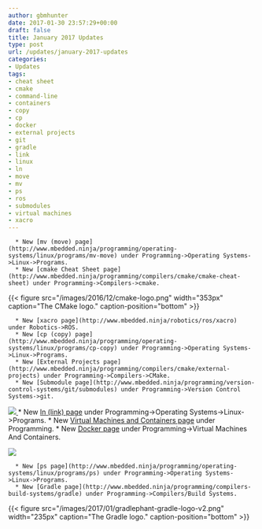 ```yaml
---
author: gbmhunter
date: 2017-01-30 23:57:29+00:00
draft: false
title: January 2017 Updates
type: post
url: /updates/january-2017-updates
categories:
- Updates
tags:
- cheat sheet
- cmake
- command-line
- containers
- copy
- cp
- docker
- external projects
- git
- gradle
- link
- linux
- ln
- move
- mv
- ps
- ros
- submodules
- virtual machines
- xacro
---
```



	  * New [mv (move) page](http://www.mbedded.ninja/programming/operating-systems/linux/programs/mv-move) under Programming->Operating Systems->Linux->Programs.
	  * New [cmake Cheat Sheet page](http://www.mbedded.ninja/programming/compilers/cmake/cmake-cheat-sheet) under Programming->Compilers->cmake.  

  

{{< figure src="/images/2016/12/cmake-logo.png" width="353px" caption="The CMake logo." caption-position="bottom" >}}  

  


	  * New [xacro page](http://www.mbedded.ninja/robotics/ros/xacro) under Robotics->ROS.
	  * New [cp (copy) page](http://www.mbedded.ninja/programming/operating-systems/linux/programs/cp-copy) under Programming->Operating Systems->Linux->Programs.
	  * New [External Projects page](http://www.mbedded.ninja/programming/compilers/cmake/external-projects) under Programming->Compilers->CMake.
	  * New [Submodule page](http://www.mbedded.ninja/programming/version-control-systems/git/submodules) under Programming->Version Control Systems->git.  

  

[![](/images/2017/01/russian-dolls.jpeg)
](/images/2017/01/russian-dolls.jpeg)
	  * New [ln (link) page](http://www.mbedded.ninja/programming/operating-systems/linux/programs/ln-link) under Programming->Operating Systems->Linux->Programs.
	  * New [Virtual Machines and Containers page](http://www.mbedded.ninja/programming/general/virtual-machines-and-containers) under Programming.
	  * New [Docker page](http://www.mbedded.ninja/?page_id=13984&preview=true) under Programming->Virtual Machines And Containers.  

  

[![](/images/2017/01/docker-logo.png)
](/images/2017/01/docker-logo.png)  

  


	  * New [ps page](http://www.mbedded.ninja/programming/operating-systems/linux/programs/ps) under Programming->Operating Systems->Linux->Programs.
	  * New [Gradle page](http://www.mbedded.ninja/programming/compilers-build-systems/gradle) under Programming->Compilers/Build Systems.  

  

{{< figure src="/images/2017/01/gradlephant-gradle-logo-v2.png" width="235px" caption="The Gradle logo." caption-position="bottom" >}}

